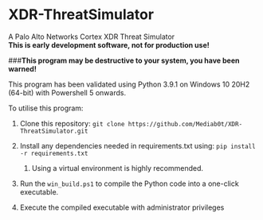 # XDR-ThreatSimulator

A Palo Alto Networks Cortex XDR Threat Simulator <br>
**This is early development software, not for production use!**

###**This program may be destructive to your system, you have been warned!**

This program has been validated using Python 3.9.1 on Windows 10 20H2 (64-bit) with Powershell 5 onwards.

To utilise this program:

1. Clone this repository: `git clone https://github.com/Mediab0t/XDR-ThreatSimulator.git`
2. Install any dependencies needed in requirements.txt using: `pip install -r requirements.txt`
    1. Using a virtual environment is highly recommended.
   
3. Run the `win_build.ps1` to compile the Python code into a one-click executable.
4. Execute the compiled executable with administrator privileges
